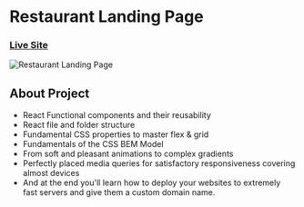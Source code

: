 # Restaurant Landing Page
### [Live Site](https://resturentpage.netlify.app/)

![Restaurant Landing Page](https://i.ibb.co/5jxBKpw/image.png)

## About Project

- React Functional components and their reusability
- React file and folder structure
- Fundamental CSS properties to master flex & grid
- Fundamentals of the CSS BEM Model
- From soft and pleasant animations to complex gradients
- Perfectly placed media queries for satisfactory responsiveness covering almost devices
- And at the end you'll learn how to deploy your websites to extremely fast servers and give them a custom domain name.

